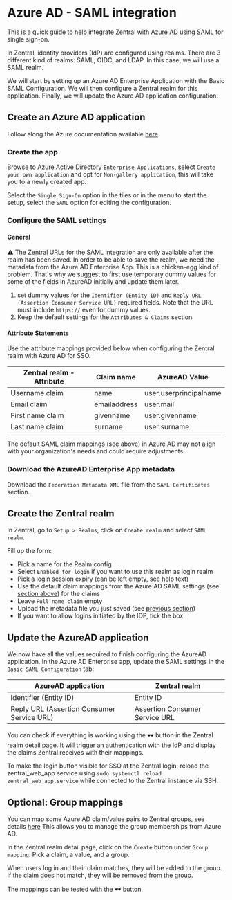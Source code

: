# Azure AD - SAML integration

This is a quick guide to help integrate Zentral with [Azure AD](https://learn.microsoft.com/en-us/azure/active-directory/manage-apps/add-application-portal-setup-sso) using SAML for single sign-on.  
  
In Zentral, identity providers (IdP) are configured using realms. There are 3 different kind of realms: SAML, OIDC, and LDAP. In this case, we will use a SAML realm.

We will start by setting up an Azure AD Enterprise Application with the Basic SAML Configuration. We will then configure a Zentral realm for this application. Finally, we will update the Azure AD application configuration.


## Create an Azure AD  application

Follow along the Azure documentation available [here](https://learn.microsoft.com/en-us/azure/active-directory/manage-apps/add-application-portal-setup-sso).

### Create the app

Browse to Azure Active Directory `Enterprise Applications`, select `Create your own application` and opt for `Non-gallery application`, this will take you to a newly created app. 

Select the `Single Sign-On` option in the tiles or in the menu to start the setup, select the `SAML` option for editing the configuration.

### Configure the SAML settings

#### General

⚠️ The Zentral URLs for the SAML integration are only available after the realm has been saved. In order to be able to save the realm, we need the metadata from the Azure AD Enterprise App. This is a chicken-egg kind of problem. That's why we suggest to first use temporary dummy values for some of the fields in AzureAD initially and update them later.

1. set dummy values for the `Identifier (Entity ID)` and `Reply URL (Assertion Consumer Service URL)` required fields. Note that the URL must include `https://` even for dummy values. 
2.  Keep the default settings for the `Attributes & Claims` section.

#### Attribute Statements

Use the attribute mappings provided below when configuring the Zentral realm with Azure AD for SSO. 

| **Zentral realm - Attribute**    | **Claim name** | **AzureAD Value**      |
| ---------------- | ---------------------- | ---------------------- |
| Username claim   | name                   | user.userprincipalname |
| Email claim      | emailaddress           | user.mail              |
| First name claim | givenname              | user.givenname         |
| Last name claim  | surname                | user.surname           |

The default SAML claim mappings (see above) in Azure AD may not align with your organization's needs and could require adjustments.

### Download the AzureAD Enterprise App metadata

Download the `Federation Metadata XML` file from the `SAML Certificates` section.

## Create the Zentral realm

In Zentral, go to `Setup > Realms`, click on `Create realm` and select `SAML realm`.

Fill up the form:

 - Pick a name for the Realm config
 - Select `Enabled for login` if you want to use this realm as login realm
 - Pick a login session expiry (can be left empty, see help text)
 - Use the default claim mappings from the Azure AD SAML settings (see [section above](#attribute-statements)) for the claims
 - Leave `Full name claim` empty
 - Upload the metadata file you just saved (see [previous section](#download-the-azuread-enterprise-app-metadata))
 - If you want to allow logins initiated by the IDP, tick the box

## Update the AzureAD application

We now have all the values required to finish configuring the AzureAD application.
In the Azure AD Enterprise app, update the SAML settings in the `Basic SAML Configuration` tab:

| **AzureAD application**     | **Zentral realm**                                                |
| --------------------------- | ---------------------------------------------------------------- |
| Identifier (Entity ID)      | Entity ID                                                        |
| Reply URL (Assertion Consumer Service URL)      | Assertion Consumer Service URL                                   |


You can check if everything is working using the 🕶 button in the Zentral realm detail page. It will trigger an authentication with the IdP and display the claims Zentral receives with their mappings.

To make the login button visible for SSO at the Zentral login, reload the zentral_web_app service using `sudo systemctl reload zentral_web_app.service` while connected to the Zentral instance via SSH.

## Optional: Group mappings

You can map some Azure AD claim/value pairs to Zentral groups, see details [here](https://learn.microsoft.com/en-us/azure/active-directory/hybrid/how-to-connect-fed-group-claims) 
This allows you to manage the group memberships from Azure AD.

In the Zentral realm detail page, click on the `Create` button under `Group mapping`. Pick a claim, a value, and a group.

When users log in and their claim matches, they will be added to the group. If the claim does not match, they will be removed from the group.

The mappings can be tested with the 🕶 button.
